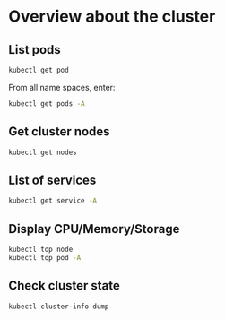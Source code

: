 Overview about the cluster
==========================

List pods
---------

```bash
kubectl get pod
```

From all name spaces, enter:

```bash
kubectl get pods -A
```

Get cluster nodes
-----------------

```bash
kubectl get nodes
```

List of services
----------------

```bash
kubectl get service -A
```

Display CPU/Memory/Storage
--------------------------

```bash
kubectl top node
kubectl top pod -A
```

Check cluster state
-------------------

```bash
kubectl cluster-info dump
```